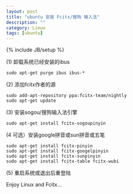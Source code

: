 ```yaml
---
layout: post
title: "ubuntu 安装 Fcitx/搜狗 输入法"
description: ""
category: Linux
tags: [ubuntu]
---
```

{% include JB/setup %}


(1) 卸载系统已经安装的ibus

```
sudo apt-get purge ibus ibus-*
```

(2) 添加fcitx作者的源
	
```
sudo add-apt-repository ppa:fcitx-team/nightly
sudo apt-get update
```

(3) 安装sogou/搜狗输入法引擎

```	
sudo apt-get install fcitx-sogoupinyin
```

(4 可选）安装google拼音或sun拼音或五笔

```	
sudo apt-get install fcitx-pinyin
sudo apt-get install fcitx-googelpinyin
sudo apt-get install fcitx-sunpinyin
sudo apt-get install fcitx-table fcitx-wubi
```

(5) 重启系统或退出后重登陆


Enjoy Linux and Fcitx...